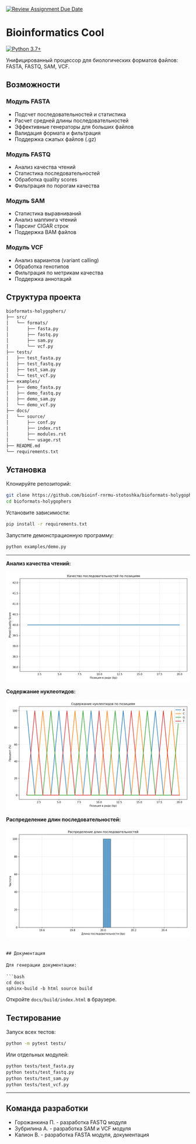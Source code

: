 [![Review Assignment Due Date](https://classroom.github.com/assets/deadline-readme-button-22041afd0340ce965d47ae6ef1cefeee28c7c493a6346c4f15d667ab976d596c.svg)](https://classroom.github.com/a/I6I1ViQv)
# Bioinformatics Cool

[![Python 3.7+](https://img.shields.io/badge/Python-3.7%2B-blue)](https://python.org)

Унифицированный процессор для биологических форматов файлов: FASTA, FASTQ, SAM, VCF.

## Возможности

### Модуль FASTA
- Подсчет последовательностей и статистика
- Расчет средней длины последовательностей
- Эффективные генераторы для больших файлов
- Валидация формата и фильтрация
- Поддержка сжатых файлов (.gz)

### Модуль FASTQ
- Анализ качества чтений
- Статистика последовательностей
- Обработка quality scores
- Фильтрация по порогам качества

### Модуль SAM
- Статистика выравниваний
- Анализ маппинга чтений
- Парсинг CIGAR строк
- Поддержка BAM файлов

### Модуль VCF
- Анализ вариантов (variant calling)
- Обработка генотипов
- Фильтрация по метрикам качества
- Поддержка аннотаций

## Структура проекта
```
bioformats-holygophers/
├── src/
│   └── formats/
│       ├── fasta.py
│       ├── fastq.py
│       ├── sam.py
│       └── vcf.py
├── tests/
│   ├── test_fasta.py
│   ├── test_fastq.py
│   ├── test_sam.py
│   └── test_vcf.py
├── examples/
│   ├── demo_fasta.py
│   ├── demo_fastq.py
│   ├── demo_sam.py
│   └── demo_vcf.py
├── docs/
│   └── source/
│       ├── conf.py
│       ├── index.rst
│       ├── modules.rst
│       └── usage.rst
├── README.md
└── requirements.txt
```
## Установка
Клонируйте репозиторий:

```bash
git clone https://github.com/bioinf-rnrmu-stotoshka/bioformats-holygophers
cd bioformats-holygophers
```

Установите зависимости:
```bash
pip install -r requirements.txt
```

Запустите демонстрационную программу:
```bash
python examples/demo.py
```
---
**Анализ качества чтений:**

![График качества FASTQ чтений](images/fastq-quality.png)

**Содержание нуклеотидов:**

![Содержание нуклеотидов по позициям](images/fastq-content.png)

**Распределение длин последовательностей:**

![Распределение длин ридов](images/fastq-length.png)
```

## Документация

Для генерации документации:

```bash
cd docs
sphinx-build -b html source build
```

Откройте `docs/build/index.html` в браузере.

## Тестирование

Запуск всех тестов:

```bash
python -m pytest tests/
```

Или отдельных модулей:

```bash
python tests/test_fasta.py
python tests/test_fastq.py
python tests/test_sam.py
python tests/test_vcf.py
```
---
## Команда разработки

- Горожанкина П. - разработка FASTQ модуля
- Зубрилина А. - разработка SAM и VCF модуля
- Калион В. - разработка FASTA модуля, документация
